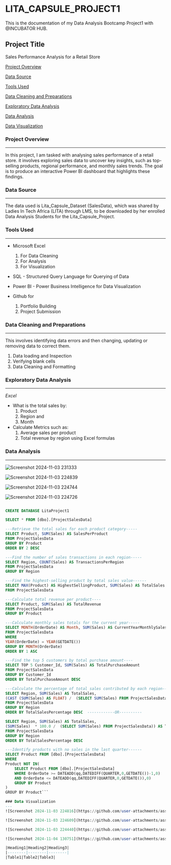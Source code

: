 # LITA_CAPSULE_PROJECT1
This is the documentation of my Data Analysis Bootcamp Project1 with @INCUBATOR HUB.

## Project Title
Sales Performance Analysis for a Retail Store 
 
[Project Overview](#project-overview)

[Data Source](#data-source)

[Tools Used](#tools-used)

[Data Cleaning and Preparations](#data-cleaning-and-preparations)

[Exploratory Data Analysis](#exploratory-data-analysis)

[Data Analysis](#data-analysis)

[Data Visualization](#data-visualization)


### Project Overview
---
In this project, I am tasked with analysing sales performance of a retail store. it involves exploring sales data to uncover key insights, such as top-selling products, regional performance, and monthly sales trends. The goal is to produce an interactive Power BI dashboard that highlights these findings. 

### Data Source
---
The data used is Lita_Capsule_Dataset (SalesData), which was shared by Ladies In Tech Africa (LITA) through LMS, to be downloaded by her enrolled Data Analysis Students for the Lita_Capsule_Project.

### Tools Used
---
- Microsoft Excel 
  1. For Data Cleaning
  2. For Analysis
  3. For Visualization
     
- SQL - Structured Query Language for Querying of Data

- Power BI - Power Business Intelligence for Data Visualization

- Github for
  1. Portfolio Building
  2. Project Submission 

### Data Cleaning and Preparations
---
This involves identifying data errors and then changing, updating or removing data to correct them.
1. Data loading and Inspection
2. Verifying blank cells
3. Data Cleaning and Formatting

### Exploratory Data Analysis
---
_Excel_
- What is the total sales by:
   1. Product
   2. Region and
   3. Month
- Calculate Metrics such as:
   1. Average sales per product
   2. Total revenue by region
      using Excel formulas

### Data Analysis
---

![Screenshot 2024-11-03 231333](https://github.com/user-attachments/assets/3030ca07-f979-4e8f-96ff-06a5a456b3e2)

![Screenshot 2024-11-03 224839](https://github.com/user-attachments/assets/6f36cddb-8daf-4229-bbfc-8ed40d238be7)

![Screenshot 2024-11-03 224744](https://github.com/user-attachments/assets/8d212039-322a-44d9-afe4-6feef09a6c6a)

![Screenshot 2024-11-03 224726](https://github.com/user-attachments/assets/ec140001-1478-45d5-aee4-def7395fca91)


```SQL

CREATE DATABASE LitaProject1

SELECT * FROM [dbo].[ProjectSalesData]

---Retrieve the total sales for each product category-----
SELECT Product, SUM(Sales) AS SalesPerProduct
FROM ProjectSalesData 
GROUP BY Product
ORDER BY 2 DESC

---Find the number of sales transactions in each region-----
SELECT Region, COUNT(Sales) AS TransactionsPerRegion
FROM ProjectSalesData 
GROUP BY Region

---Find the highest-selling product by total sales value------
SELECT MAX(Product) AS HighestSellingProduct, SUM(Sales) AS TotalSales
FROM ProjectSalesData

---Calculate total revenue per product----
SELECT Product, SUM(Sales) AS TotalRevenue
FROM ProjectSalesData
GROUP BY Product

---Calculate monthly sales totals for the current year-----
SELECT MONTH(OrderDate) AS Month, SUM(Sales) AS CurrentYearMonthlySales
FROM ProjectSalesData 
WHERE
YEAR(OrderDate) = YEAR(GETDATE())
GROUP BY MONTH(OrderDate)
ORDER BY 1 ASC

---Find the top 5 customers by total purchase amount----
SELECT TOP 5 Customer_Id, SUM(Sales) AS TotalPurchaseAmount
FROM ProjectSalesData
GROUP BY Customer_Id
ORDER BY TotalPurchaseAmount DESC

---Calculate the percentage of total sales contributed by each region---
SELECT Region, SUM(Sales) AS TotalSales, 
(CAST (SUM(Sales) AS FLOAT) /  (SELECT SUM(Sales) FROM ProjectSalesData) * 100) AS TotalSalesPercentage
FROM ProjectSalesData
GROUP BY Region
ORDER BY TotalSalesPercentage DESC  ------------OR----------

SELECT Region, SUM(Sales) AS TotalSales, 
(SUM(Sales)  * 100.0 /  (SELECT SUM(Sales) FROM ProjectSalesData)) AS TotalSalesPercentage
FROM ProjectSalesData
GROUP BY Region
ORDER BY TotalSalesPercentage DESC

---Identify products with no sales in the last quarter------
SELECT Product FROM [dbo].[ProjectSalesData]
WHERE
Product NOT IN(
    SELECT Product FROM [dbo].[ProjectSalesData]
    WHERE OrderDate >= DATEADD(qq,DATEDIFF(QUARTER,0,GETDATE())-1,0)
    AND OrderDate <= DATEADD(qq,DATEDIFF(QUARTER,0,GETDATE()),0)
    GROUP BY Product
)
GROUP BY Product```

### Data Visualization
---
![Screenshot 2024-11-03 224816](https://github.com/user-attachments/assets/fb4118b3-4c1e-4386-9811-c2d337171e85)

![Screenshot 2024-11-03 224609](https://github.com/user-attachments/assets/afb05518-d6f2-4d91-b69e-aa302e255491)

![Screenshot 2024-11-03 224440](https://github.com/user-attachments/assets/ed8a80cb-3c4a-4e37-ad78-7cb1650c5370)

![Screenshot 2024-11-04 130751](https://github.com/user-attachments/assets/b41f2a06-2cdc-4d78-94cf-db9a84662c04)

|Heading1|Heading2|Heading3|
|--------|--------|--------|
|Table1|Table2|Table3|

